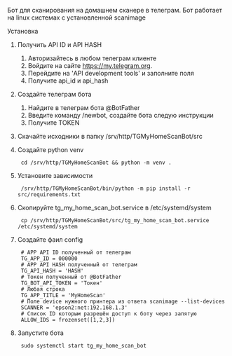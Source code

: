 Бот для сканирования на домашнем сканере в телеграм.
Бот работает на linux системах с установленной scanimage 

Установка
1. Получить API ID и API HASH
    1. Авторизайтесь в любом телеграм клиенте
    2. Войдите на сайте https://my.telegram.org. 
    3. Перейдите на 'API development tools' и заполните поля
    4. Получите api_id и api_hash
2. Создайте телеграм бота
    1. Найдите в телеграм бота @BotFather
    2. Введите команду /newbot, создайте бота следую инструкции
    3. Получите TOKEN 
3. Скачайте исходники в папку /srv/http/TGMyHomeScanBot/src
4. Создайте python venv
   

        cd /srv/http/TGMyHomeScanBot && python -m venv .

5. Установите зависимости
   

        /srv/http/TGMyHomeScanBot/bin/python -m pip install -r src/requirements.txt
   
6. Скопируйте tg_my_home_scan_bot.service в /etc/systemd/system

   
        cp /srv/http/TGMyHomeScanBot/src/tg_my_home_scan_bot.service /etc/systemd/system

7. Создайте фаил config

   
        # APP API ID полученный от телеграм
        TG_APP_ID = 000000 
        # APP API HASH полученный от телеграм
        TG_API_HASH = 'HASH'
        # Токен полученный от @BotFather
        TG_BOT_API_TOKEN = 'Токен'
        # Любая строка
        TG_APP_TITLE = 'MyHomeScan'
        # Поле device нужного принтера из ответа scanimage --list-devices
        SCANNER = 'epson2:net:192.168.1.3'
        # Список ID которым разрешён доступ к боту через запятую
        ALLOW_IDS = frozenset([1,2,3])

8. Запустите бота
   

        sudo systemctl start tg_my_home_scan_bot
